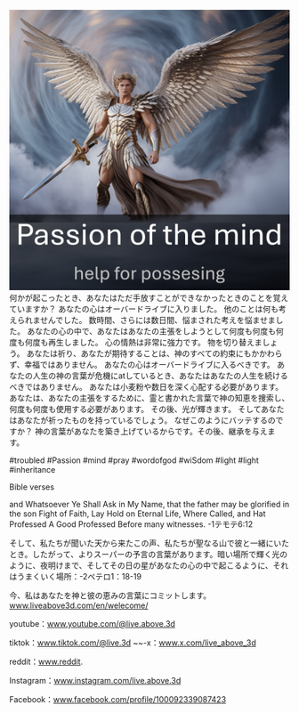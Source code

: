 ![Video cover image](../cover.jpeg)
何かが起こったとき、あなたはただ手放すことができなかったときのことを覚えていますか？
あなたの心はオーバードライブに入りました。
他のことは何も考えられませんでした。
数時間、さらには数日間、悩まされた考えを悩ませました。
あなたの心の中で、あなたはあなたの主張をしようとして何度も何度も何度も何度も再生しました。
心の情熱は非常に強力です。
物を切り替えましょう。
あなたは祈り、あなたが期待することは、神のすべての約束にもかかわらず、幸福ではありません。
あなたの心はオーバードライブに入るべきです。
あなたの人生の神の言葉が危機にatしているとき、あなたはあなたの人生を続けるべきではありません。
あなたは小麦粉や数日を深く心配する必要があります。
あなたは、あなたの主張をするために、霊と書かれた言葉で神の知恵を捜索し、何度も何度も使用する必要があります。
その後、光が輝きます。
そしてあなたはあなたが祈ったものを持っているでしょう。
なぜこのようにバッテするのですか？
神の言葉があなたを築き上げているからです。その後、継承を与えます。

#troubled #Passion #mind #pray #wordofgod #wiSdom #light #light #inheritance

Bible verses

and Whatsoever Ye Shall Ask in My Name, that the father may be glorified in the son Fight of Faith, Lay Hold on Eternal Life, Where Called, and Hat Professed A Good Professed Before many witnesses. -1テモテ6:12

そして、私たちが聞いた天から来たこの声、私たちが聖なる山で彼と一緒にいたとき。したがって、よりスーパーの予言の言葉があります。暗い場所で輝く光のように、夜明けまで、そしてその日の星があなたの心の中で起こるように、それはうまくいく場所：-2ペテロ1：18-19

今、私はあなたを神と彼の恵みの言葉にコミットします。 www.liveabove3d.com/en/welecome/

youtube：www.youtube.com/@live.above.3d


tiktok：www.tiktok.com/@live.3d ~~-x：www.x.com/live_above_3d

reddit：www.reddit.

Instagram：www.instagram.com/live.above.3d

Facebook：www.facebook.com/profile/100092339087423



